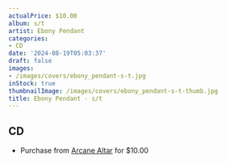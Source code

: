 ```yaml
---
actualPrice: $10.00
album: s/t
artist: Ebony Pendant
categories:
- CD
date: '2024-08-19T05:03:37'
draft: false
images:
- /images/covers/ebony_pendant-s-t.jpg
inStock: true
thumbnailImage: /images/covers/ebony_pendant-s-t-thumb.jpg
title: Ebony Pendant - s/t
---
```


## CD
* Purchase from [Arcane Altar](https://arcanealtar.bigcartel.com/product/ebony-pendant-s-t-cd) for $10.00
